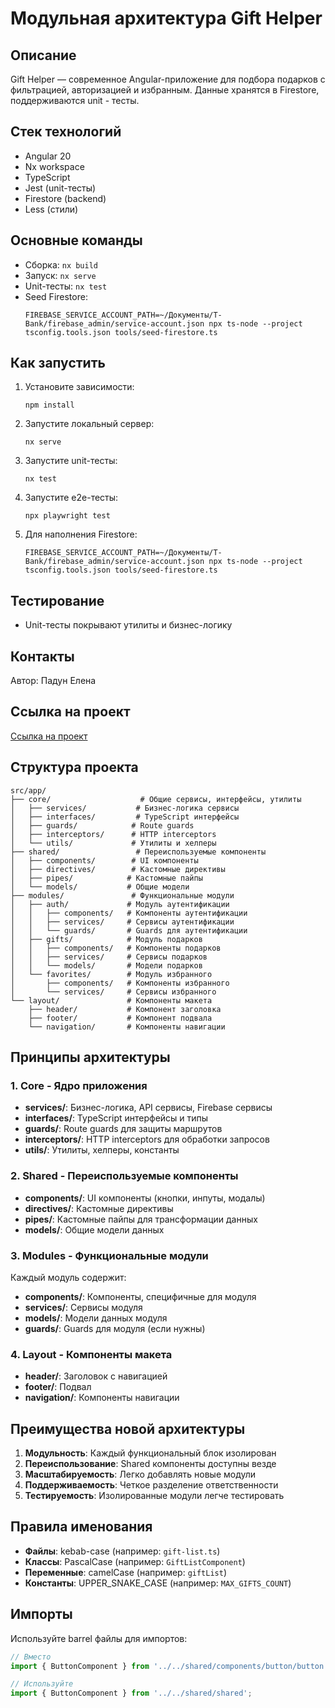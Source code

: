 # Модульная архитектура Gift Helper

## Описание

Gift Helper — современное Angular-приложение для подбора подарков с фильтрацией, авторизацией и избранным. Данные хранятся в Firestore, поддерживаются unit - тесты.

## Стек технологий

- Angular 20
- Nx workspace
- TypeScript
- Jest (unit-тесты)
- Firestore (backend)
- Less (стили)

## Основные команды

- Сборка: `nx build`
- Запуск: `nx serve`
- Unit-тесты: `nx test`
- Seed Firestore:
  ```
  FIREBASE_SERVICE_ACCOUNT_PATH=~/Документы/T-Bank/firebase_admin/service-account.json npx ts-node --project tsconfig.tools.json tools/seed-firestore.ts
  ```

## Как запустить

1. Установите зависимости:
    ```
    npm install
    ```
2. Запустите локальный сервер:
    ```
    nx serve
    ```
3. Запустите unit-тесты:
    ```
    nx test
    ```
4. Запустите e2e-тесты:
    ```
    npx playwright test
    ```
5. Для наполнения Firestore:
    ```
    FIREBASE_SERVICE_ACCOUNT_PATH=~/Документы/T-Bank/firebase_admin/service-account.json npx ts-node --project tsconfig.tools.json tools/seed-firestore.ts
    ```

## Тестирование

- Unit-тесты покрывают утилиты и бизнес-логику

## Контакты

Автор: Падун Елена

## Ссылка на проект 

[Ссылка на проект](https://course-work-48fb70.edu-gitlab.ru)

## Структура проекта

```
src/app/
├── core/                    # Общие сервисы, интерфейсы, утилиты
│   ├── services/           # Бизнес-логика сервисы
│   ├── interfaces/         # TypeScript интерфейсы
│   ├── guards/            # Route guards
│   ├── interceptors/      # HTTP interceptors
│   └── utils/             # Утилиты и хелперы
├── shared/                 # Переиспользуемые компоненты
│   ├── components/        # UI компоненты
│   ├── directives/        # Кастомные директивы
│   ├── pipes/            # Кастомные пайпы
│   └── models/           # Общие модели
├── modules/               # Функциональные модули
│   ├── auth/             # Модуль аутентификации
│   │   ├── components/   # Компоненты аутентификации
│   │   ├── services/     # Сервисы аутентификации
│   │   └── guards/       # Guards для аутентификации
│   ├── gifts/            # Модуль подарков
│   │   ├── components/   # Компоненты подарков
│   │   ├── services/     # Сервисы подарков
│   │   └── models/       # Модели подарков
│   └── favorites/        # Модуль избранного
│       ├── components/   # Компоненты избранного
│       └── services/     # Сервисы избранного
└── layout/               # Компоненты макета
    ├── header/           # Компонент заголовка
    ├── footer/           # Компонент подвала
    └── navigation/       # Компоненты навигации
```

## Принципы архитектуры

### 1. **Core** - Ядро приложения
- **services/**: Бизнес-логика, API сервисы, Firebase сервисы
- **interfaces/**: TypeScript интерфейсы и типы
- **guards/**: Route guards для защиты маршрутов
- **interceptors/**: HTTP interceptors для обработки запросов
- **utils/**: Утилиты, хелперы, константы

### 2. **Shared** - Переиспользуемые компоненты
- **components/**: UI компоненты (кнопки, инпуты, модалы)
- **directives/**: Кастомные директивы
- **pipes/**: Кастомные пайпы для трансформации данных
- **models/**: Общие модели данных

### 3. **Modules** - Функциональные модули
Каждый модуль содержит:
- **components/**: Компоненты, специфичные для модуля
- **services/**: Сервисы модуля
- **models/**: Модели данных модуля
- **guards/**: Guards для модуля (если нужны)

### 4. **Layout** - Компоненты макета
- **header/**: Заголовок с навигацией
- **footer/**: Подвал
- **navigation/**: Компоненты навигации

## Преимущества новой архитектуры

1. **Модульность**: Каждый функциональный блок изолирован
2. **Переиспользование**: Shared компоненты доступны везде
3. **Масштабируемость**: Легко добавлять новые модули
4. **Поддерживаемость**: Четкое разделение ответственности
5. **Тестируемость**: Изолированные модули легче тестировать

## Правила именования

- **Файлы**: kebab-case (например: `gift-list.ts`)
- **Классы**: PascalCase (например: `GiftListComponent`)
- **Переменные**: camelCase (например: `giftList`)
- **Константы**: UPPER_SNAKE_CASE (например: `MAX_GIFTS_COUNT`)

## Импорты

Используйте barrel файлы для импортов:
```typescript
// Вместо
import { ButtonComponent } from '../../shared/components/button/button';

// Используйте
import { ButtonComponent } from '../../shared/shared';
```
